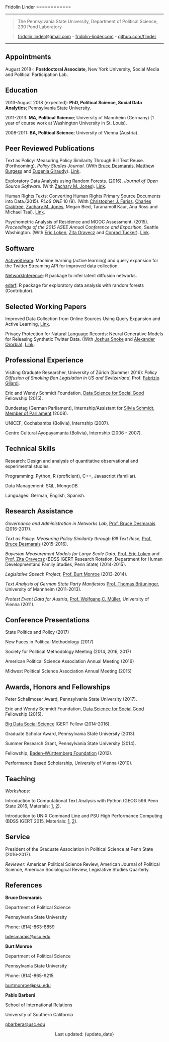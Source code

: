 <div id="cv_div">
Fridolin Linder 
============

----

> The Pennsylvania State University, Department of Political Science, 230 Pond Laboratory

> [fridolin.linder@gmail.com](mailto:fridolin.linder@gmail.com) - [fridolin-linder.com](http://fridolin-linder.com) - [github.com/flinder](https://github.com/flinder)

----

Appointments
--------
August 2018-: **Postdoctoral Associate**, New York University, Social Media and Political Participation Lab.


Education
---------

2013-August 2018 (expected):   **PhD, Political Science, Social Data Analytics**; Pennsylvania State University.

2011-2013:   **MA, Political Science**; University of Mannheim (Germany) (1 year of course work at Washington University in St. Louis).

2008-2011:   **BA, Political Science**; University of Vienna (Austria).


Peer Reviewed Publications
----------
Text as Policy: Measuring Policy Similarity Through Bill Text Reuse. (Forthcoming). *Policy Studies Journal*. (With [Bruce Desmarais](http://brucedesmarais.com/), [Matthew Burgess](https://scholar.google.com/citations?user=BJFgS_oAAAAJ&hl=en) and [Eugenia Giraudy](https://scholar.google.com/citations?user=GNwyyrsAAAAJ&hl=e://scholar.google.com/citations?user=GNwyyrsAAAAJ&hl=en)). [Link](https://papers.ssrn.com/sol3/papers.cfm?abstract_id=2812607).

Exploratory Data Analysis using Random Forests. (2016). *Journal of Open Source Software*. (With [Zachary M. Jones](http://zmjones.com)). [Link](http://joss.theoj.org/papers/d29df349c8450ef958c0fde5bf164371).

Human Rights Texts: Converting Human Rights Primary Source Documents into Data.(2015). *PLoS ONE* 10 (9). (With [Christopher J. Fariss](http://cfariss.com/), [Charles Crabtree](http://charlescrabtree.com), [Zachary M. Jones](http://zmjones.com), Megan Bied, Taranamoll Kaur, Ana Ross and Michael Tsai). [Link](http://journals.plos.org/plosone/article?id=10.1371/journal.pone.0138935).

Psychometric Analysis of Residence and MOOC Assessment. (2015). *Proceedings of the 2015 ASEE Annual Conference and Exposition*, Seattle Washington. (With [Eric Loken](http://hhd.psu.edu/dsg/eric-loken-phd-assistant-director), [Zita Oravecz](https://sites.psu.edu/zitaoravecz/) and [Conrad Tucker](https://www.engr.psu.edu/datalab/people.html)). [Link](https://peer.asee.org/psychometric-analysis-of-residence-and-mooc-assessments).


Software
----------
[ActiveStream](https://github.com/flinder/active_stream): Machine learning (active learning) and query expansion for the Twitter Streaming API for improved data collection.

[NetworkInference](https://github.com/flinder/NetworkInference): R package to infer latent diffusion networks.

[edarf](https://github.com/zmjones/edarf): R package for exploratory data analysis with random forests (Contributor).


Selected Working Papers
----------
Improved Data Collection from Online Sources Using Query Expansion and Active
Learning, [Link](https://papers.ssrn.com/sol3/papers.cfm?abstract_id=3026393).

Privacy Protection for Natural Language Records: Neural Generative Models for Releasing Synthetic Twitter Data. (With [Joshua Snoke](http://stat.psu.edu/people/jvs140@psu.edu) and [Alexander Ororbia](http://www.personal.psu.edu/ago109/)), [Link](https://arxiv.org/abs/1606.01151).


Professional Experience
----------

Visiting Graduate Researcher, University of Zürich (Summer 2016): *Policy Diffusion of Smoking Ban Legislation in US and Switzerland*, Prof.
[Fabrizio Gilardi](http://www.fabriziogilardi.org/).

Eric and Wendy Schmidt Foundation, [Data Science for Social Good](https://dssg.uchicago.edu/) 
Fellowship (2015).

Bundestag (German Parliament), Internship/Assistant for [Silvia Schmidt, Member of Parliament](http://www.spdfraktion.de/abgeordnete/schmidt-eisleben?wp=17) (2008).

UNICEF, Cochabamba (Bolivia), Internship (2007).

Centro Cultural Ayopayamanta (Bolivia), Internship (2006 - 2007).


Technical Skills
---------------

Research: Design and analysis of quantitative observational and experimental studies.

Programming:  Python, R (proficient), C++, Javascript (familiar).

Data Management: SQL, MongoDB.

Languages: German, English, Spanish.


Research Assistance
----------

*Governance and Administration in Networks Lab*, [Prof. Bruce Desmarais](http://sites.psu.edu/desmaraisgroup/) (2016-2017).

*Text as Policy: Measuring Policy Similarity through Bill Text Rese*, 
[Prof. Bruce Desmarais](http://sites.psu.edu/desmaraisgroup/) (2015-2016).

*Bayesian Measurement Models for Large Scale Data*, [Prof. Eric Loken](http://hhd.psu.edu/hdfs/directory/bio.aspx?id=149) and [Prof. Zita Oravecsz](http://www.cogsci.uci.edu/~zoravecz/bayes/index.php?site=BOUM) (BDSS IGERT Research Rotation, Department for Human Developmentand Family Studies, Penn State) (2014-2015).

*Legislative Speech Project*, [Prof. Burt Monroe](http://polisci.la.psu.edu/people/blm24) (2013-2014).

*Text Analysis of German State Party Manifestos* [Prof. Thomas Bräuninger](http://www.tbraeuninger.de/), University of Mannheim (2011-2013).

*Protest Event Data for Austria*, [Prof. Wolfgang C. Müller](https://scholar.google.com/citations?user=9MttMt8AAAAJ&hl=en), University of Vienna (2011).


Conference Presentations
--------------------

State Politics and Policy (2017)

New Faces in Political Methodology (2017)

Society for Political Methodology Meeting (2014, 2016, 2017)

American Political Science Association Annual Meeting (2016)

Midwest Political Science Association Annual Meeting (2015)


Awards, Honors and Fellowships
-----------------------------

Peter Schallmoser Award, Pennsylvania State University (2017).

Eric and Wendy Schmidt Foundation, [Data Science for Social Good](https://dssg.uchicago.edu/) 
Fellowship (2015).

[Big Data Social Science](http://bdss.psu.edu/) IGERT Fellow (2014-2016).

Graduate Scholar Award, Pennsylvania State University (2013).

Summer Research Grant, Pennsylvania State University (2014).

Fellowship, [Baden-Württemberg
Foundation](https://www.bwstiftung.de/startseite/) (2012).

Performance Based Scholarship, University of Vienna (2010).

Teaching
-------------------

*Workshops:*

Introduction to Computational Text Analysis with Python (GEOG 596 Penn State 2016, Materials: [1](http://fridolin-linder.com/2016/03/24/intro-to-text-analysis.html), [2](https://github.com/flinder/text_analysis_tutorial)).

Introduction to UNIX Command Line and PSU High Performance Computing (BDSS IGERT 2015, Materials: [1](http://fridolin-linder.com/2015/12/03/psu-hpc-cheatsheet.html), [2](http://fridolin-linder.com/2015/12/02/commandline-cheatsheet.html)).


Service
-------------------

President of the Graduate Association in Political Science at Penn State (2016-2017).

*Reviewer:* American Political Science Review, American Journal of Political Science, American Sociological Review, Legislative Studies Quarterly.

References
----------------

**Bruce Desmarais**

Department of Political Science

Pennsylvania State University

Phone: (814)-863-8859

[bdesmarais@psu.edu](mailto:bdesmarais@psu.edu)

**Burt Monroe**

Department of Political Science

Pennsylvania State University

Phone: (814)-865-9215

[burtmonroe@psu.edu](mailto:burtmonroe@psu.edu)

**Pablo Barberá**

School of International Relations 

University of Southern California

[pbarbera@usc.edu](mailto:pbarbera@usc.edu)

<p style="text-align: center;"> Last updated: {update_date} </p>
</div>

